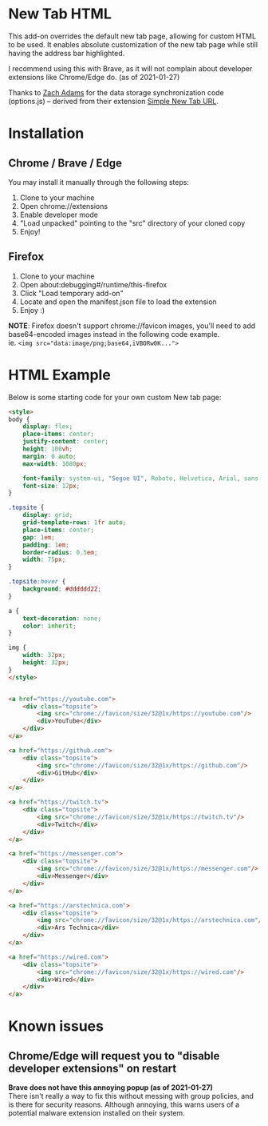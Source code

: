 # New Tab HTML

This add-on overrides the default new tab page, allowing for custom HTML to be used. It enables absolute customization of the new tab page while still having the address bar highlighted.  

I recommend using this with Brave, as it will not complain about developer extensions like Chrome/Edge do. (as of 2021-01-27)  

Thanks to [Zach Adams](https://github.com/zach-adams) for the data storage synchronization code (options.js) – derived from their extension [Simple New Tab URL](https://github.com/zach-adams/simple-new-tab-url).

# Installation
## Chrome / Brave / Edge
You may install it manually through the following steps:
1. Clone to your machine
2. Open chrome://extensions
3. Enable developer mode
4. "Load unpacked" pointing to the "src" directory of your cloned copy
5. Enjoy!

## Firefox
1. Clone to your machine
2. Open about:debugging#/runtime/this-firefox
3. Click "Load temporary add-on"
4. Locate and open the manifest.json file to load the extension
5. Enjoy :)

**NOTE**: Firefox doesn't support chrome://favicon images, you'll need to add base64-encoded images instead in the following code example.  
ie. `<img src="data:image/png;base64,iVBORw0K...">`

# HTML Example
Below is some starting code for your own custom New tab page:
```html
<style>
body {
    display: flex;
    place-items: center;
    justify-content: center;
    height: 100vh;
    margin: 0 auto;
    max-width: 1080px;

    font-family: system-ui, "Segoe UI", Roboto, Helvetica, Arial, sans-serif, "Apple Color Emoji", "Segoe UI Emoji", "Segoe UI Symbol";
    font-size: 12px;
}

.topsite {
    display: grid;
    grid-template-rows: 1fr auto;
    place-items: center;
    gap: 1em;
    padding: 1em;
    border-radius: 0.5em;
    width: 75px;
}

.topsite:hover {
    background: #dddddd22;
}

a {
    text-decoration: none;
    color: inherit;
}

img {
    width: 32px;
    height: 32px;
}
</style>


<a href="https://youtube.com">
    <div class="topsite">
        <img src="chrome://favicon/size/32@1x/https://youtube.com"/>
        <div>YouTube</div>
    </div>
</a>

<a href="https://github.com">
    <div class="topsite">
        <img src="chrome://favicon/size/32@1x/https://github.com"/>
        <div>GitHub</div>
    </div>
</a>

<a href="https://twitch.tv">
    <div class="topsite">
        <img src="chrome://favicon/size/32@1x/https://twitch.tv"/>
        <div>Twitch</div>
    </div>
</a>

<a href="https://messenger.com">
    <div class="topsite">
        <img src="chrome://favicon/size/32@1x/https://messenger.com"/>
        <div>Messenger</div>
    </div>
</a>

<a href="https://arstechnica.com">
    <div class="topsite">
        <img src="chrome://favicon/size/32@1x/https://arstechnica.com"/>
        <div>Ars Technica</div>
    </div>
</a>

<a href="https://wired.com">
    <div class="topsite">
        <img src="chrome://favicon/size/32@1x/https://wired.com"/>
        <div>Wired</div>
    </div>
</a>
```

# Known issues
## Chrome/Edge will request you to "disable developer extensions" on restart
**Brave does not have this annoying popup (as of 2021-01-27)**  
There isn't really a way to fix this without messing with group policies, and is there for security reasons. Although annoying, this warns users of a potential malware extension installed on their system.
